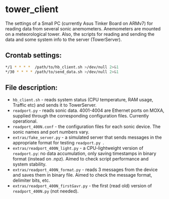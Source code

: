 # tower_client

The settings of a Small PC (currently Asus Tinker Board on ARMv7) for reading data from several sonic anemometers. Anemometers are mounted on a meteorological tower. Also, the scripts for reading and sending the data and some system info to the server (TowerServer).

## Crontab settings:
```bash
*/1 * * * *  /path/to/hb_client.sh >/dev/null 2>&1
*/30 * * * * /path/to/send_data.sh >/dev/null 2>&1
```

## File description:
* `hb_client.sh` - reads system status (CPU temperature, RAM usage, Traffic etc) and sends it to TowerServer.
* `readport.py` - reads sonic data. 4001-4004 are Ethernet ports on MOXA, supplied through the corresponding configuration files. Currently operational.
* `readport_400N.conf` - the configuration files for each sonic device. The sonic names and port numbers vary.
* `extras/fake_server.py` - a simulated server that sends messages in the appropriate format for testing `readport.py `.
* `extras/readport_400N_light.py` - a CPU-lightweight version of `readport.py`: no data accumulation, only saving timestamps in binary format (instead on .npz). Aimed to check script performance and system stability.
* `extras/readport_400N_format.py` - reads 3 messages from the device and saves them in binary file. Aimed to check the message format, delimiter bits, etc.
* `extras/readport_400N_firstGavr.py` - the first (read old) version of `readport_400N.py` (not needed).

